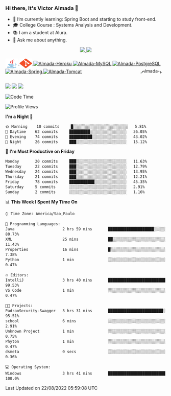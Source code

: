 ### Hi there, It's Victor Almada 👋


- 🌱 I’m currently learning: Spring Boot and starting to study front-end.
- 🎓 College Course : Systems Analysis and Development.
- 📚  I am a student at Alura.
- 💬 Ask me about anything.


<div align="center">
  <a href="https://github.com/Almadavic">
  <img height="180em" src="https://github-readme-stats.vercel.app/api?username=Almadavic&show_icons=true&theme=dracula&include_all_commits=true&count_private=true"/>
  <img height="180em" src="https://github-readme-stats.vercel.app/api/top-langs/?username=Almadavic&layout=compact&langs_count=7&theme=dracula"/>
</div>
<div style="display: inline_block"><br>
  <img align="center" alt="Almada-Java" height="30" width="40" src="https://raw.githubusercontent.com/devicons/devicon/master/icons/java/java-original.svg">
  <img align="center" alt="Almada-Git" height="30" width="40" src="https://raw.githubusercontent.com/devicons/devicon/master/icons/git/git-original.svg">
  <img align="center" alt="Almada-Heroku" height="30" width="40" src="https://cdn.jsdelivr.net/gh/devicons/devicon/icons/heroku/heroku-plain-wordmark.svg" />             
  <img align="center" alt="Almada-MySQL" height="30" width="40" src="https://cdn.jsdelivr.net/gh/devicons/devicon/icons/mysql/mysql-original-wordmark.svg" />
  <img align="center" alt="Almada-PostgreSQL" height="30" width="40" src="https://cdn.jsdelivr.net/gh/devicons/devicon/icons/postgresql/postgresql-plain-wordmark.svg" />
  <img align="center" alt="Almada-Spring" height="30" width="40" src="https://cdn.jsdelivr.net/gh/devicons/devicon/icons/spring/spring-original-wordmark.svg" />
  <img align="center" alt="Almada-Tomcat" height="30" width="40" src="https://cdn.jsdelivr.net/gh/devicons/devicon/icons/tomcat/tomcat-original-wordmark.svg" />
  <img align="right" alt="Almada-pic" height="150" style="border-radius:50px;" src="https://user-images.githubusercontent.com/85299065/185514627-94fcf387-edc6-4c24-88f1-b4873ccd49e9.png">
</div>
  
  ##
 
<div> 
  <a href="https://www.youtube.com/channel/UCUrcUNA90M_ZqLEcQxd3UNA" target="_blank"><img src="https://img.shields.io/badge/YouTube-FF0000?style=for-the-badge&logo=youtube&logoColor=white" target="_blank"></a>
  <a href = "almadavic@live.com"><img src="https://img.shields.io/badge/-Gmail-%23333?style=for-the-badge&logo=gmail&logoColor=white" target="_blank"></a>
  <a href="https://www.linkedin.com/in/victoralmada/" target="_blank"><img src="https://img.shields.io/badge/-LinkedIn-%230077B5?style=for-the-badge&logo=linkedin&logoColor=white" target="_blank"></a> 
</div>

<!--START_SECTION:waka-->
![Code Time](http://img.shields.io/badge/Code%20Time-3%20hrs%2041%20mins-blue)

![Profile Views](http://img.shields.io/badge/Profile%20Views-21-blue)

**I'm a Night 🦉** 

```text
🌞 Morning    10 commits     █░░░░░░░░░░░░░░░░░░░░░░░░   5.81% 
🌆 Daytime    62 commits     █████████░░░░░░░░░░░░░░░░   36.05% 
🌃 Evening    74 commits     ██████████░░░░░░░░░░░░░░░   43.02% 
🌙 Night      26 commits     ███░░░░░░░░░░░░░░░░░░░░░░   15.12%

```
📅 **I'm Most Productive on Friday** 

```text
Monday       20 commits     ███░░░░░░░░░░░░░░░░░░░░░░   11.63% 
Tuesday      22 commits     ███░░░░░░░░░░░░░░░░░░░░░░   12.79% 
Wednesday    24 commits     ███░░░░░░░░░░░░░░░░░░░░░░   13.95% 
Thursday     21 commits     ███░░░░░░░░░░░░░░░░░░░░░░   12.21% 
Friday       78 commits     ███████████░░░░░░░░░░░░░░   45.35% 
Saturday     5 commits      ░░░░░░░░░░░░░░░░░░░░░░░░░   2.91% 
Sunday       2 commits      ░░░░░░░░░░░░░░░░░░░░░░░░░   1.16%

```


📊 **This Week I Spent My Time On** 

```text
⌚︎ Time Zone: America/Sao_Paulo

💬 Programming Languages: 
Java                     2 hrs 59 mins       ████████████████████░░░░░   80.73% 
XML                      25 mins             ██░░░░░░░░░░░░░░░░░░░░░░░   11.43% 
Properties               16 mins             █░░░░░░░░░░░░░░░░░░░░░░░░   7.38% 
Python                   1 min               ░░░░░░░░░░░░░░░░░░░░░░░░░   0.47%

🔥 Editors: 
IntelliJ                 3 hrs 40 mins       █████████████████████████   99.53% 
VS Code                  1 min               ░░░░░░░░░░░░░░░░░░░░░░░░░   0.47%

🐱‍💻 Projects: 
PadraoSecurity-Swagger   3 hrs 31 mins       ████████████████████████░   95.51% 
school                   6 mins              ░░░░░░░░░░░░░░░░░░░░░░░░░   2.91% 
Unknown Project          1 min               ░░░░░░░░░░░░░░░░░░░░░░░░░   0.75% 
Phyton                   1 min               ░░░░░░░░░░░░░░░░░░░░░░░░░   0.47% 
dsmeta                   0 secs              ░░░░░░░░░░░░░░░░░░░░░░░░░   0.36%

💻 Operating System: 
Windows                  3 hrs 41 mins       █████████████████████████   100.0%

```


 Last Updated on 22/08/2022 05:59:08 UTC
<!--END_SECTION:waka-->
